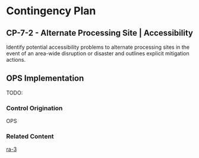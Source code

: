 # Contingency Plan
## CP-7-2 - Alternate Processing Site | Accessibility

Identify potential accessibility problems to alternate processing sites in the event of an area-wide disruption or disaster and outlines explicit mitigation actions.

## OPS Implementation

TODO:

### Control Origination

OPS

### Related Content

[ra-3](../ra-03/index.md)
